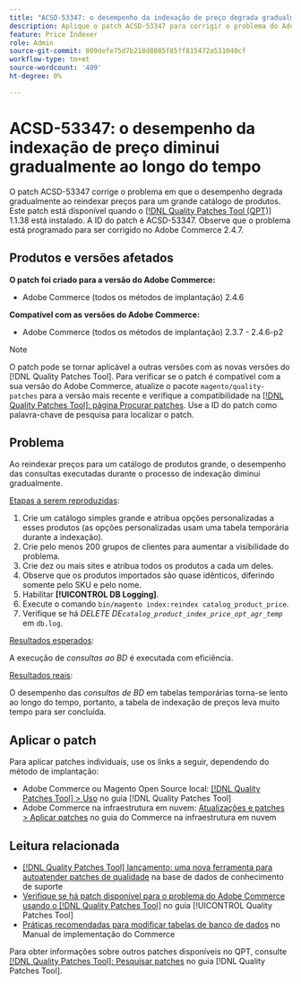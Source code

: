 ```yaml
---
title: "ACSD-53347: o desempenho da indexação de preço degrada gradualmente as horas extras"
description: Aplique o patch ACSD-53347 para corrigir o problema do Adobe Commerce em que o desempenho diminui gradualmente ao reindexar preços para um catálogo de produtos grande.
feature: Price Indexer
role: Admin
source-git-commit: 809defe75d7b218d8085f85ff815472a531040cf
workflow-type: tm+mt
source-wordcount: '409'
ht-degree: 0%

---
```


# ACSD-53347: o desempenho da indexação de preço diminui gradualmente ao longo do tempo

O patch ACSD-53347 corrige o problema em que o desempenho degrada gradualmente ao reindexar preços para um grande catálogo de produtos. Este patch está disponível quando o [[!DNL Quality Patches Tool (QPT)]](https://experienceleague.adobe.com/pt-br/docs/commerce-knowledge-base/kb/announcements/commerce-announcements/magento-quality-patches-released-new-tool-to-self-serve-quality-patches) 1.1.38 está instalado. A ID do patch é ACSD-53347. Observe que o problema está programado para ser corrigido no Adobe Commerce 2.4.7.

## Produtos e versões afetados

**O patch foi criado para a versão do Adobe Commerce:**

* Adobe Commerce (todos os métodos de implantação) 2.4.6

**Compatível com as versões do Adobe Commerce:**

* Adobe Commerce (todos os métodos de implantação) 2.3.7 - 2.4.6-p2

>[!NOTE]
>
>O patch pode se tornar aplicável a outras versões com as novas versões do [!DNL Quality Patches Tool]. Para verificar se o patch é compatível com a sua versão do Adobe Commerce, atualize o pacote `magento/quality-patches` para a versão mais recente e verifique a compatibilidade na [[!DNL Quality Patches Tool]: página Procurar patches](https://experienceleague.adobe.com/tools/commerce-quality-patches/index.html?lang=pt-BR). Use a ID do patch como palavra-chave de pesquisa para localizar o patch.

## Problema

Ao reindexar preços para um catálogo de produtos grande, o desempenho das consultas executadas durante o processo de indexação diminui gradualmente.

<u>Etapas a serem reproduzidas</u>:

1. Crie um catálogo simples grande e atribua opções personalizadas a esses produtos (as opções personalizadas usam uma tabela temporária durante a indexação).
1. Crie pelo menos 200 grupos de clientes para aumentar a visibilidade do problema.
1. Crie dez ou mais sites e atribua todos os produtos a cada um deles.
1. Observe que os produtos importados são quase idênticos, diferindo somente pelo SKU e pelo nome.
1. Habilitar **[!UICONTROL DB Logging]**.
1. Execute o comando `bin/magento index:reindex catalog_product_price`.
1. Verifique se há *DELETE DE`catalog_product_index_price_opt_agr_temp`* em `db.log`.

<u>Resultados esperados</u>:

A execução de *consultas ao BD* é executada com eficiência.

<u>Resultados reais</u>:

O desempenho das *consultas de BD* em tabelas temporárias torna-se lento ao longo do tempo, portanto, a tabela de indexação de preços leva muito tempo para ser concluída.

## Aplicar o patch

Para aplicar patches individuais, use os links a seguir, dependendo do método de implantação:

* Adobe Commerce ou Magento Open Source local: [[!DNL Quality Patches Tool] > Uso](/help/tools/quality-patches-tool/usage.md) no guia [!DNL Quality Patches Tool]
* Adobe Commerce na infraestrutura em nuvem: [Atualizações e patches > Aplicar patches](https://experienceleague.adobe.com/docs/commerce-cloud-service/user-guide/develop/upgrade/apply-patches.html?lang=pt-BR) no guia do Commerce na infraestrutura em nuvem

## Leitura relacionada

* [[!DNL Quality Patches Tool] lançamento: uma nova ferramenta para autoatender patches de qualidade](https://experienceleague.adobe.com/pt-br/docs/commerce-knowledge-base/kb/announcements/commerce-announcements/magento-quality-patches-released-new-tool-to-self-serve-quality-patches) na base de dados de conhecimento de suporte
* [Verifique se há patch disponível para o problema do Adobe Commerce usando o  [!DNL Quality Patches Tool]](/help/tools/quality-patches-tool/patches-available-in-qpt/check-patch-for-magento-issue-with-magento-quality-patches.md) no guia [!UICONTROL Quality Patches Tool]
* [Práticas recomendadas para modificar tabelas de banco de dados](https://experienceleague.adobe.com/pt-br/docs/commerce-operations/implementation-playbook/best-practices/development/modifying-core-and-third-party-tables#why-adobe-recommends-avoiding-modifications) no Manual de implementação do Commerce

Para obter informações sobre outros patches disponíveis no QPT, consulte [[!DNL Quality Patches Tool]: Pesquisar patches](https://experienceleague.adobe.com/tools/commerce-quality-patches/index.html?lang=pt-BR) no guia [!DNL Quality Patches Tool].

